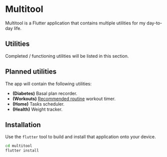 # Multitool

Multitool is a Flutter application that contains multiple utilities for my day-to-day life.

## Utilities

Completed / functioning utilities will be listed in this section.

## Planned utilities

The app will contain the following utilities:
* **(Diabetes)** Basal plan recorder.
* **(Workouts)** [Recommended routine](https://www.reddit.com/r/bodyweightfitness/wiki/kb/recommended_routine) workout timer.
* **(Home)** Tasks scheduler.
* **(Health)** Weight tracker.

## Installation

Use the `flutter` tool to build and install that application onto your device.

```bash
cd multitool
flutter install
```
